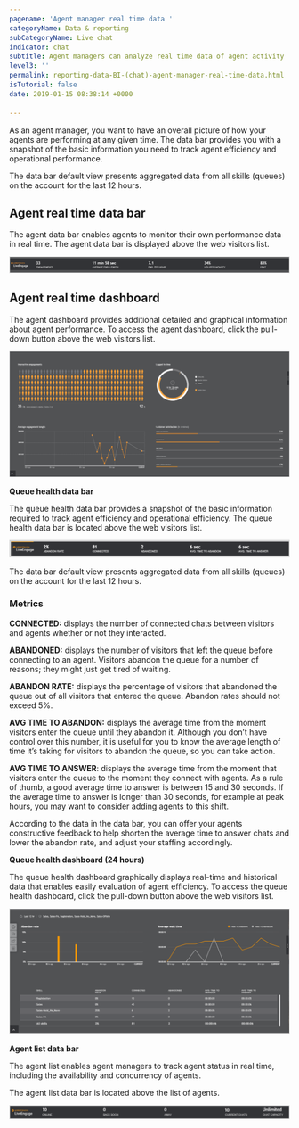```yaml
---
pagename: 'Agent manager real time data '
categoryName: Data & reporting
subCategoryName: Live chat
indicator: chat
subtitle: Agent managers can analyze real time data of agent activity
level3: ''
permalink: reporting-data-BI-(chat)-agent-manager-real-time-data.html
isTutorial: false
date: 2019-01-15 08:38:14 +0000

---
```

As an agent manager, you want to have an overall picture of how your agents are performing at any given time. The data bar provides you with a snapshot of the basic information you need to track agent efficiency and operational performance.

The data bar default view presents aggregated data from all skills (queues) on the account for the last 12 hours.

## **Agent real time data bar**

The agent data bar enables agents to monitor their own performance data in real time. The agent data bar is displayed above the web visitors list.

![](/img/agentchatadata1.png)

## **Agent real time dashboard**

The agent dashboard provides additional detailed and graphical information about agent performance. To access the agent dashboard, click the pull-down button above the web visitors list.

![](/img/agentchatdata2.png)

**Queue health data bar**

The queue health data bar provides a snapshot of the basic information required to track agent efficiency and operational efficiency. The queue health data bar is located above the web visitors list.

![](/img/agentchatdata3.png)

The data bar default view presents aggregated data from all skills (queues) on the account for the last 12 hours.

### **Metrics**

**CONNECTED:** displays the number of connected chats between visitors and agents whether or not they interacted.

**ABANDONED:** displays the number of visitors that left the queue before connecting to an agent. Visitors abandon the queue for a number of reasons; they might just get tired of waiting.

**ABANDON RATE:** displays the percentage of visitors that abandoned the queue out of all visitors that entered the queue. Abandon rates should not exceed 5%.

**AVG TIME TO ABANDON:** displays the average time from the moment visitors enter the queue until they abandon it. Although you don’t have control over this number, it is useful for you to know the average length of time it’s taking for visitors to abandon the queue, so you can take action.

**AVG TIME TO ANSWER**: displays the average time from the moment that visitors enter the queue to the moment they connect with agents. As a rule of thumb, a good average time to answer is between 15 and 30 seconds. If the average time to answer is longer than 30 seconds, for example at peak hours, you may want to consider adding agents to this shift.

According to the data in the data bar, you can offer your agents constructive feedback to help shorten the average time to answer chats and lower the abandon rate, and adjust your staffing accordingly.

**Queue health dashboard (24 hours)**

The queue health dashboard graphically displays real-time and historical data that enables easily evaluation of agent efficiency. To access the queue health dashboard, click the pull-down button above the web visitors list.

![](/img/agentchatdata4.png)

**Agent list data bar**

The agent list enables agent managers to track agent status in real time, including the availability and concurrency of agents.

The agent list data bar is located above the list of agents.

![](/img/agentchatdata5.png)